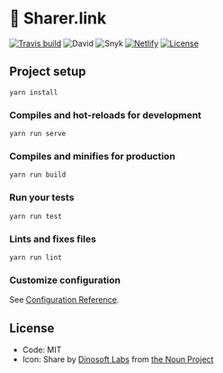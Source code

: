 # 🔗 Sharer.link

[![Travis build](https://img.shields.io/travis/AnandChowdhary/sharer.link.svg)](https://travis-ci.org/AnandChowdhary/sharer.link/)
![David](https://img.shields.io/david/AnandChowdhary/sharer.link.svg)
![Snyk](https://img.shields.io/snyk/vulnerabilities/github/AnandChowdhary/sharer.link.svg)
[![Netlify](https://img.shields.io/endpoint.svg?url=https%3A%2F%2Fdeveloper.oswaldlabs.com%2Fnetlify-status%2Fd4381a1b-2be9-4c3f-bc0c-f6032b9391dc)](https://app.netlify.com/sites/sharer-link/deploys)
[![License](https://img.shields.io/github/license/AnandChowdhary/sharer.link.svg)](https://github.com/AnandChowdhary/sharer.link/blob/master/LICENSE)

## Project setup
```
yarn install
```

### Compiles and hot-reloads for development
```
yarn run serve
```

### Compiles and minifies for production
```
yarn run build
```

### Run your tests
```
yarn run test
```

### Lints and fixes files
```
yarn run lint
```

### Customize configuration
See [Configuration Reference](https://cli.vuejs.org/config/).

## License

- Code: MIT
- Icon: Share by [Dinosoft Labs](https://thenounproject.com/dinosoftlabs/) from [the Noun Project](https://thenounproject.com/)
